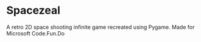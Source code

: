 # Spacezeal
A retro 2D space shooting infinite game recreated using Pygame. Made for Microsoft Code.Fun.Do
